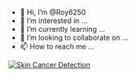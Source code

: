 - 👋 Hi, I’m @Roy6250
- 👀 I’m interested in ...
- 🌱 I’m currently learning ...
- 💞️ I’m looking to collaborate on ...
- 📫 How to reach me ...

<!---
Roy6250/Roy6250 is a ✨ special ✨ repository because its `README.md` (this file) appears on your GitHub profile.
You can click the Preview link to take a look at your changes.
--->
[![Skin Cancer Detection](https://github-readme-stats.vercel.app/api/pin/?username=Roy6250&repo=Skin-Cancer-Detection&show_owner=true)](https://github.com/Roy6250/Skin-Cancer-Detection)
